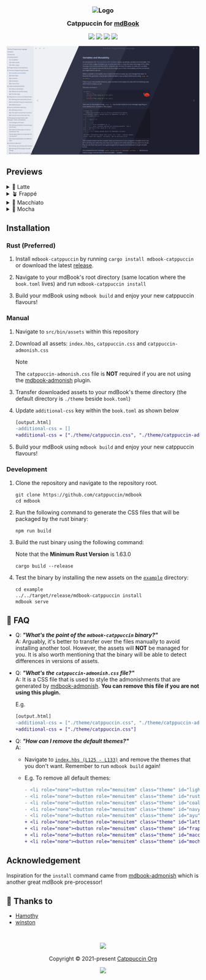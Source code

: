 <h3 align="center">
	<img src="https://raw.githubusercontent.com/catppuccin/catppuccin/main/assets/logos/exports/1544x1544_circle.png" width="100" alt="Logo"/><br/>
	<img src="https://raw.githubusercontent.com/catppuccin/catppuccin/main/assets/misc/transparent.png" height="30" width="0px"/>
	Catppuccin for <a href="https://rust-lang.github.io/mdBook/">mdBook</a>
	<img src="https://raw.githubusercontent.com/catppuccin/catppuccin/main/assets/misc/transparent.png" height="30" width="0px"/>
</h3>

<p align="center">
	<a href="https://github.com/catppuccin/mdBook/stargazers"><img src="https://img.shields.io/github/stars/catppuccin/mdBook?colorA=363a4f&colorB=b7bdf8&style=for-the-badge"></a>
	<a href="https://github.com/catppuccin/mdBook/issues"><img src="https://img.shields.io/github/issues/catppuccin/mdBook?colorA=363a4f&colorB=f5a97f&style=for-the-badge"></a>
	<a href="https://github.com/catppuccin/mdBook/contributors"><img src="https://img.shields.io/github/contributors/catppuccin/mdBook?colorA=363a4f&colorB=a6da95&style=for-the-badge"></a>
	<a href="https://crates.io/crates/mdbook-catppuccin"><img src="https://img.shields.io/crates/v/mdbook-catppuccin?colorA=363a4f&colorB=ee99a0&style=for-the-badge"></a>
</p>

<p align="center">
	<img src="assets/catwalk.webp"/>
</p>

## Previews

<details>
<summary>🌻 Latte</summary>
<img src="assets/latte.webp"/>
</details>
<details>
<summary>🪴 Frappé</summary>
<img src="assets/frappe.webp"/>
</details>
<details>
<summary>🌺 Macchiato</summary>
<img src="assets/macchiato.webp"/>
</details>
<details>
<summary>🌿 Mocha</summary>
<img src="assets/mocha.webp"/>
</details>

## Installation

### Rust (Preferred)

1. Install `mdbook-catppuccin` by running `cargo install mdbook-catppuccin` or download the latest [release](https://github.com/catppuccin/mdBook/releases/latest).

2. Navigate to your mdBook's root directory (same location where the `book.toml`
   lives) and run `mdbook-catppuccin install`

3. Build your mdBook using `mdbook build` and enjoy your new catppuccin
   flavours!

### Manual

1. Navigate to `src/bin/assets` within this repository

2. Download all assets: `index.hbs`, `catppuccin.css` and
   `catppuccin-admonish.css`

   > [!NOTE]
   > The `catppuccin-admonish.css` file is **NOT** required if you are not using
   > the [mdbook-admonish](https://github.com/tommilligan/mdbook-admonish) plugin.

3. Transfer downloaded assets to your mdBook's theme directory (the default
   directory is `./theme` beside `book.toml`)

4. Update `additional-css` key within the `book.toml` as shown below

   ```diff
   [output.html]
   -additional-css = []
   +additional-css = ["./theme/catppuccin.css", "./theme/catppuccin-admonish.css"]
   ```

5. Build your mdBook using `mdbook build` and enjoy your new catppuccin
   flavours!

### Development

1. Clone the repository and navigate to the repository root.

   ```shell
   git clone https://github.com/catppuccin/mdbook
   cd mdbook
   ```

2. Run the following command to generate the CSS files that will be packaged by the rust binary:

   ```shell
   npm run build
   ```

3. Build the rust binary using the following command:

   Note that the **Minimum Rust Version** is 1.63.0

   ```shell
   cargo build --release
   ```

4. Test the binary by installing the new assets on the [`example`](./example/) directory:

   ```shell
   cd example
   ../../target/release/mdbook-catppuccin install
   mdbook serve
   ```

## 🙋 FAQ

- Q: **_"What's the point of the `mdbook-catppuccin` binary?"_**\
  A: Arguably, it's better to transfer over the files manually to avoid
  installing another tool. However, the assets will **NOT** be managed for you.
  It is also worth mentioning that the binary will be able to detect differences
  in versions of assets.

- Q: **_"What's the `catppuccin-admonish.css` file?"_**\
  A: It is a CSS file that is used to style the admonishments that are generated
  by [mdbook-admonish](https://github.com/tommilligan/mdbook-admonish).
  **You can remove this file if you are not using this plugin.**

  E.g.
  ```diff
  [output.html]
  -additional-css = ["./theme/catppuccin.css", "./theme/catppuccin-admonish.css"]
  +additional-css = ["./theme/catppuccin.css"]
  ```

- Q: **_"How can I remove the default themes?"_**\
  A:

  - Navigate to
    [`index.hbs (L125 - L133)`](https://github.com/catppuccin/mdBook/blob/main/src/bin/assets/index.hbs#L125-L133)
    and remove the themes that you don't want. Remember to run `mdbook build` again!
  - E.g. To remove all default themes:

    ```diff
    - <li role="none"><button role="menuitem" class="theme" id="light">{{ theme_option "Light" }}</button></li>
    - <li role="none"><button role="menuitem" class="theme" id="rust">{{ theme_option "Rust" }}</button></li>
    - <li role="none"><button role="menuitem" class="theme" id="coal">{{ theme_option "Coal" }}</button></li>
    - <li role="none"><button role="menuitem" class="theme" id="navy">{{ theme_option "Navy" }}</button></li>
    - <li role="none"><button role="menuitem" class="theme" id="ayu">{{ theme_option "Ayu" }}</button></li>
    + <li role="none"><button role="menuitem" class="theme" id="latte">{{ theme_option "Latte" }}</button></li>
    + <li role="none"><button role="menuitem" class="theme" id="frappe">{{ theme_option "Frappé" }}</button></li>
    + <li role="none"><button role="menuitem" class="theme" id="macchiato">{{ theme_option "Macchiato" }}</button></li>
    + <li role="none"><button role="menuitem" class="theme" id="mocha">{{ theme_option "Mocha" }}</button></li>
    ```

## Acknowledgement

Inspiration for the `install` command came from
[mdbook-admonish](https://github.com/tommilligan/mdbook-admonish) which is
another great mdBook pre-processor!

## 💝 Thanks to

- [Hamothy](https://github.com/sgoudham)
- [winston](https://github.com/nekowinston)

&#160;

<p align="center">
	<img src="https://raw.githubusercontent.com/catppuccin/catppuccin/main/assets/footers/gray0_ctp_on_line.svg?sanitize=true" />
</p>

<p align="center">
	Copyright &copy; 2021-present <a href="https://github.com/catppuccin" target="_blank">Catppuccin Org</a>
</p>

<p align="center">
	<a href="https://github.com/catppuccin/catppuccin/blob/main/LICENSE"><img src="https://img.shields.io/static/v1.svg?style=for-the-badge&label=License&message=MIT&logoColor=d9e0ee&colorA=363a4f&colorB=b7bdf8"/></a>
</p>
